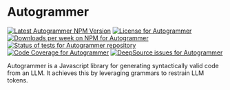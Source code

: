 # Autogrammer

<a href="https://www.npmjs.com/package/autogrammer"><img alt="Latest Autogrammer NPM Version" src="https://badge.fury.io/js/autogrammer.svg" /></a>
<a href="https://github.com/thekevinscott/autogrammer/blob/master/LICENSE"><img alt="License for Autogrammer" src="https://img.shields.io/npm/l/autogrammer" /></a>
<a href="https://www.npmjs.com/package/cnotort"><img alt="Downloads per week on NPM for Autogrammer" src="https://img.shields.io/npm/dw/autogrammer" /></a>
<a href="https://github.com/thekevinscott/autogrammer/actions/workflows/tests.yml"><img src="https://github.com/thekevinscott/autogrammer/actions/workflows/tests.yml/badge.svg" alt="Status of tests for Autogrammer repository" /></a>
<a href="https://codecov.io/gh/thekevinscott/autogrammer"><img alt="Code Coverage for Autogrammer" src="https://img.shields.io/codecov/c/github/thekevinscott/autogrammer" /></a>
<a href="https://deepsource.io/gh/thekevinscott/autogrammer/?ref=repository-badge"><img alt="DeepSource issues for Autogrammer" src="https://deepsource.io/gh/thekevinscott/autogrammer.svg/?label=active+issues&show_trend=true" /></a>

Autogrammer is a Javascript library for generating syntactically valid code from an LLM. It achieves this by leveraging grammars to restrain LLM tokens.
